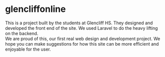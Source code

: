 # glencliffonline
This is a project built by the students at Glencliff HS.  They designed and developed the front end of the site.  We used Laravel to do the heavy lifting on the backend.  
We are proud of this, our first real web design and development project.  We hope you can make suggestions for how this site can be more efficient and enjoyable for the user.

